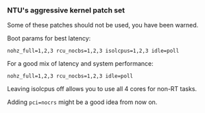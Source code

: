 ### NTU's aggressive kernel patch set

Some of these patches should not be used, you have been warned.

Boot params for best latency: 

`nohz_full=1,2,3 rcu_nocbs=1,2,3 isolcpus=1,2,3 idle=poll`

For a good mix of latency and system performance:

`nohz_full=1,2,3 rcu_nocbs=1,2,3 idle=poll`

Leaving isolcpus off allows you to use all 4 cores for non-RT tasks.

Adding `pci=nocrs` might be a good idea from now on.
